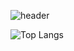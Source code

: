 ![header](https://capsule-render.vercel.app/api?type=waving&color=_hexcode&height=280&section=header&text=SHARK%20IS%20CUTE!!!&fontSize=90)

![Top Langs](https://github-readme-stats.vercel.app/api/top-langs/?username=sharkSSS-dev&layout=compact)
